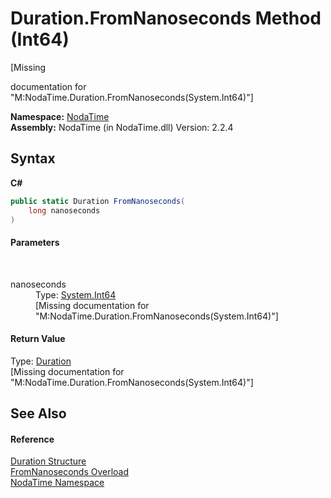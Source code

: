 # Duration.FromNanoseconds Method (Int64)
 

\[Missing <summary> documentation for "M:NodaTime.Duration.FromNanoseconds(System.Int64)"\]

**Namespace:**&nbsp;<a href="N_NodaTime">NodaTime</a><br />**Assembly:**&nbsp;NodaTime (in NodaTime.dll) Version: 2.2.4

## Syntax

**C#**<br />
``` C#
public static Duration FromNanoseconds(
	long nanoseconds
)
```


#### Parameters
&nbsp;<dl><dt>nanoseconds</dt><dd>Type: <a href="http://msdn2.microsoft.com/en-us/library/6yy583ek" target="_blank">System.Int64</a><br />\[Missing <param name="nanoseconds"/> documentation for "M:NodaTime.Duration.FromNanoseconds(System.Int64)"\]</dd></dl>

#### Return Value
Type: <a href="T_NodaTime_Duration">Duration</a><br />\[Missing <returns> documentation for "M:NodaTime.Duration.FromNanoseconds(System.Int64)"\]

## See Also


#### Reference
<a href="T_NodaTime_Duration">Duration Structure</a><br /><a href="Overload_NodaTime_Duration_FromNanoseconds">FromNanoseconds Overload</a><br /><a href="N_NodaTime">NodaTime Namespace</a><br />